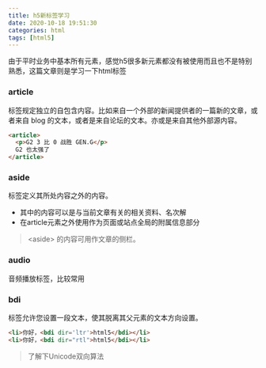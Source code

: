 ```yaml
---
title: h5新标签学习
date: 2020-10-18 19:51:30
categories: html
tags: [html5]
---
```


由于平时业务中基本所有元素，感觉h5很多新元素都没有被使用而且也不是特别熟悉，这篇文章则是学习一下html标签

### article
标签规定独立的自包含内容。比如来自一个外部的新闻提供者的一篇新的文章，或者来自 blog 的文本，或者是来自论坛的文本。亦或是来自其他外部源内容。
```html
<article>
  <p>G2 3 比 0 战胜 GEN.G</p>
  G2 也太强了
</article>
```

### aside
标签定义其所处内容之外的内容。
- 其中的内容可以是与当前文章有关的相关资料、名次解
- 在article元素之外使用作为页面或站点全局的附属信息部分
> &lt;aside&gt; 的内容可用作文章的侧栏。

### audio
音频播放标签，比较常用

### bdi
标签允许您设置一段文本，使其脱离其父元素的文本方向设置。
<!-- https://www.cnblogs.com/smileToMe/p/7818951.html -->
```html
<li>你好，<bdi dir='ltr'>html5</bdi></li>
<li>你好，<bdi dir="rtl">html5</bdi></li>
```
> 了解下Unicode双向算法

### 


